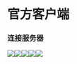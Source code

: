 # 官方客户端

### 连接服务器 <a href="#lian-jie-fu-wu-qi" id="lian-jie-fu-wu-qi"></a>

![](https://pilipili.gitbook.io/\~gitbook/image?url=https%3A%2F%2Fgithub.com%2Fhsuyelin%2FPiliPili%2Fblob%2Fmain%2Fsrc%2Fimages%2Fmacos\_connect\_emby\_1.png%3Fraw%3Dtrue\&width=768\&dpr=4\&quality=100\&sign=6cd57759\&sv=1)![](https://pilipili.gitbook.io/\~gitbook/image?url=https%3A%2F%2Fgithub.com%2Fhsuyelin%2FPiliPili%2Fblob%2Fmain%2Fsrc%2Fimages%2Fmacos\_connect\_emby\_2.png%3Fraw%3Dtrue\&width=768\&dpr=4\&quality=100\&sign=ebf05bf4\&sv=1)![](https://pilipili.gitbook.io/\~gitbook/image?url=https%3A%2F%2Fgithub.com%2Fhsuyelin%2FPiliPili%2Fblob%2Fmain%2Fsrc%2Fimages%2Fmacos\_connect\_emby\_3.png%3Fraw%3Dtrue\&width=768\&dpr=4\&quality=100\&sign=5067fef7\&sv=1)![](https://pilipili.gitbook.io/\~gitbook/image?url=https%3A%2F%2Fgithub.com%2Fhsuyelin%2FPiliPili%2Fblob%2Fmain%2Fsrc%2Fimages%2Fmacos\_connect\_emby\_4.png%3Fraw%3Dtrue\&width=768\&dpr=4\&quality=100\&sign=ca3eb572\&sv=1)![](https://pilipili.gitbook.io/\~gitbook/image?url=https%3A%2F%2Fgithub.com%2Fhsuyelin%2FPiliPili%2Fblob%2Fmain%2Fsrc%2Fimages%2Fmacos\_connect\_emby\_5.png%3Fraw%3Dtrue\&width=768\&dpr=4\&quality=100\&sign=329fe1ad\&sv=1)
